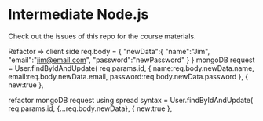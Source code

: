 # Intermediate Node.js

Check out the issues of this repo for the course materials.

Refactor =>
client side req.body = 
{
  "newData":{
    "name":"Jim",
    "email":"jim@email.com",
    "password":"newPassword"
  }
}
mongoDB request = 
 User.findByIdAndUpdate(
    req.params.id,
    {
      name:req.body.newData.name,
      email:req.body.newData.email,
      password:req.body.newData.password
    },
    {
      new:true
    },

refactor mongoDB request using spread syntax = 
 User.findByIdAndUpdate(
    req.params.id,
    {...req.body.newData},
    {
      new:true
    },
